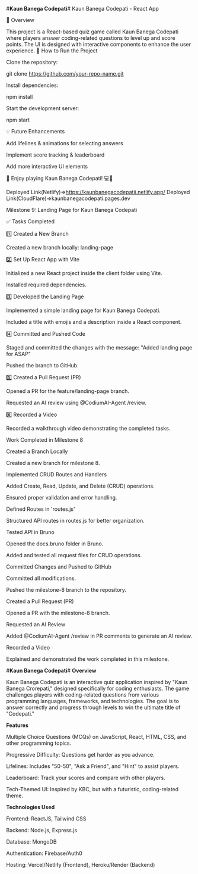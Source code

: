 #**Kaun Banega Codepati**#
Kaun Banega Codepati - React App

📌 Overview

This project is a React-based quiz game called Kaun Banega Codepati where players answer coding-related questions to level up and score points. The UI is designed with interactive components to enhance the user experience.
📜 How to Run the Project

Clone the repository:

git clone https://github.com/your-repo-name.git

Install dependencies:

npm install

Start the development server:

npm start

💡 Future Enhancements

Add lifelines & animations for selecting answers

Implement score tracking & leaderboard

Add more interactive UI elements

🎯 Enjoy playing Kaun Banega Codepati! 💻🚀

Deployed Link(Netlify)=>https://kaunbanegacodepatii.netlify.app/
Deployed Link(CloudFlare)=>kaunbanegacodepati.pages.dev

Milestone 9: Landing Page for Kaun Banega Codepati

✅ Tasks Completed

1️⃣ Created a New Branch

Created a new branch locally: landing-page

2️⃣ Set Up React App with Vite

Initialized a new React project inside the client folder using Vite.

Installed required dependencies.

3️⃣ Developed the Landing Page

Implemented a simple landing page for Kaun Banega Codepati.

Included a title with emojis and a description inside a React component.

4️⃣ Committed and Pushed Code

Staged and committed the changes with the message: "Added landing page for ASAP"

Pushed the branch to GitHub.

5️⃣ Created a Pull Request (PR)

Opened a PR for the feature/landing-page branch.

Requested an AI review using @CodiumAI-Agent /review.

6️⃣ Recorded a Video

Recorded a walkthrough video demonstrating the completed tasks.




Work Completed in Milestone 8

Created a Branch Locally

Created a new branch for milestone 8.

Implemented CRUD Routes and Handlers

Added Create, Read, Update, and Delete (CRUD) operations.

Ensured proper validation and error handling.

Defined Routes in 'routes.js'

Structured API routes in routes.js for better organization.

Tested API in Bruno

Opened the docs.bruno folder in Bruno.

Added and tested all request files for CRUD operations.

Committed Changes and Pushed to GitHub

Committed all modifications.

Pushed the milestone-8 branch to the repository.

Created a Pull Request (PR)

Opened a PR with the milestone-8 branch.

Requested an AI Review

Added @CodiumAI-Agent /review in PR comments to generate an AI review.

Recorded a Video

Explained and demonstrated the work completed in this milestone.






#**Kaun Banega Codepati**#
__Overview__

Kaun Banega Codepati is an interactive quiz application inspired by "Kaun Banega Crorepati," designed specifically for coding enthusiasts. The game challenges players with coding-related questions from various programming languages, frameworks, and technologies. The goal is to answer correctly and progress through levels to win the ultimate title of "Codepati."

__Features__

Multiple Choice Questions (MCQs) on JavaScript, React, HTML, CSS, and other programming topics.

Progressive Difficulty: Questions get harder as you advance.

Lifelines: Includes "50-50", "Ask a Friend", and "Hint" to assist players.

Leaderboard: Track your scores and compare with other players.

Tech-Themed UI: Inspired by KBC, but with a futuristic, coding-related theme.

__Technologies Used__

Frontend: ReactJS, Tailwind CSS

Backend: Node.js, Express.js

Database: MongoDB

Authentication: Firebase/Auth0

Hosting: Vercel/Netlify (Frontend), Heroku/Render (Backend)